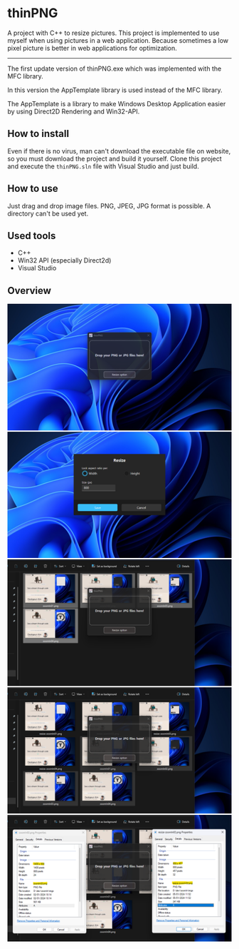 # thinPNG

A project with C++ to resize pictures. This project is implemented to use myself when using pictures in a web application. Because sometimes a low pixel picture is better in web applications for optimization.

---

The first update version of thinPNG.exe which was implemented with the MFC library.

In this version the AppTemplate library is used instead of the MFC library.

The AppTemplate is a library to make Windows Desktop Application easier by using Direct2D Rendering and Win32-API.

## How to install

Even if there is no virus, man can't download the executable file on website, so you must download the project and build it yourself.
Clone this project and execute the `thinPNG.sln` file with Visual Studio and just build.

## How to use

Just drag and drop image files. PNG, JPEG, JPG format is possible.
A directory can't be used yet.

## Used tools

- C++
- Win32 API (especially Direct2d)
- Visual Studio

## Overview

  <img src="./imgs/img01.png" alt="thinPNG1" />
  <img src="./imgs/img02.png" alt="thinPNG2" />
  <img src="./imgs/img03.png" alt="thinPNG3" />
  <img src="./imgs/img04.png" alt="thinPNG4" />
  <img src="./imgs/img05.png" alt="thinPNG5" />
